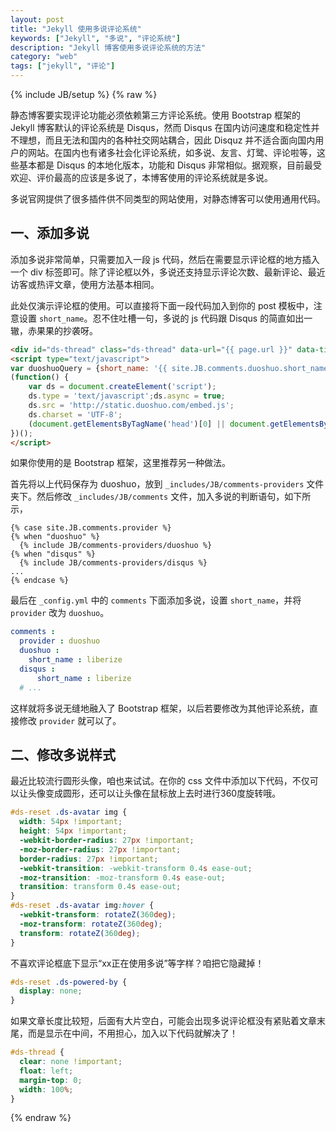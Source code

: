 ```yaml
---
layout: post
title: "Jekyll 使用多说评论系统"
keywords: ["Jekyll", "多说", "评论系统"]
description: "Jekyll 博客使用多说评论系统的方法"
category: "web"
tags: ["jekyll", "评论"]
---
```

{% include JB/setup %}
{% raw %}

静态博客要实现评论功能必须依赖第三方评论系统。使用 Bootstrap 框架的 Jekyll 博客默认的评论系统是 Disqus，然而 Disqus 在国内访问速度和稳定性并不理想，而且无法和国内的各种社交网站耦合，因此 Disquz 并不适合面向国内用户的网站。在国内也有诸多社会化评论系统，如多说、友言、灯鹭、评论啦等，这些基本都是 Disqus 的本地化版本，功能和 Disqus 非常相似。据观察，目前最受欢迎、评价最高的应该是多说了，本博客使用的评论系统就是多说。

多说官网提供了很多插件供不同类型的网站使用，对静态博客可以使用通用代码。

## 一、添加多说

添加多说非常简单，只需要加入一段 js 代码，然后在需要显示评论框的地方插入一个 div 标签即可。除了评论框以外，多说还支持显示评论次数、最新评论、最近访客或热评文章，使用方法基本相同。

此处仅演示评论框的使用。可以直接将下面一段代码加入到你的 post 模板中，注意设置 `short_name`。忍不住吐槽一句，多说的 js 代码跟 Disqus 的简直如出一辙，赤果果的抄袭呀。

```html
<div id="ds-thread" class="ds-thread" data-url="{{ page.url }}" data-title="{{ page.title }}" data-thread-key="{{ page.title }}"></div>
<script type="text/javascript">
var duoshuoQuery = {short_name: '{{ site.JB.comments.duoshuo.short_name }}'};
(function() {
    var ds = document.createElement('script');
    ds.type = 'text/javascript';ds.async = true;
    ds.src = 'http://static.duoshuo.com/embed.js';
    ds.charset = 'UTF-8';
    (document.getElementsByTagName('head')[0] || document.getElementsByTagName('body')[0]).appendChild(ds);
})();
</script>
```

如果你使用的是 Bootstrap 框架，这里推荐另一种做法。

首先将以上代码保存为 duoshuo，放到 `_includes/JB/comments-providers` 文件夹下。然后修改 `_includes/JB/comments` 文件，加入多说的判断语句，如下所示，

```
{% case site.JB.comments.provider %}
{% when "duoshuo" %}
  {% include JB/comments-providers/duoshuo %}
{% when "disqus" %}
  {% include JB/comments-providers/disqus %}
...
{% endcase %}
```

最后在 `_config.yml` 中的 `comments` 下面添加多说，设置 `short_name`，并将 `provider` 改为 `duoshuo`。

```yaml
comments :
  provider : duoshuo
  duoshuo :
    short_name : liberize
  disqus :
      short_name : liberize
  # ...
```

这样就将多说无缝地融入了 Bootstrap 框架，以后若要修改为其他评论系统，直接修改 `provider` 就可以了。

## 二、修改多说样式

最近比较流行圆形头像，咱也来试试。在你的 css 文件中添加以下代码，不仅可以让头像变成圆形，还可以让头像在鼠标放上去时进行360度旋转哦。

```css
#ds-reset .ds-avatar img {
  width: 54px !important;
  height: 54px !important;
  -webkit-border-radius: 27px !important;
  -moz-border-radius: 27px !important;
  border-radius: 27px !important;
  -webkit-transition: -webkit-transform 0.4s ease-out;
  -moz-transition: -moz-transform 0.4s ease-out;
  transition: transform 0.4s ease-out;
}
#ds-reset .ds-avatar img:hover {
  -webkit-transform: rotateZ(360deg);
  -moz-transform: rotateZ(360deg);
  transform: rotateZ(360deg);
}
```

不喜欢评论框底下显示“xx正在使用多说”等字样？咱把它隐藏掉！

```css
#ds-reset .ds-powered-by {
  display: none;
}
```

如果文章长度比较短，后面有大片空白，可能会出现多说评论框没有紧贴着文章末尾，而是显示在中间，不用担心，加入以下代码就解决了！

```css
#ds-thread {
  clear: none !important;
  float: left;
  margin-top: 0;
  width: 100%;
}
```

{% endraw %}
